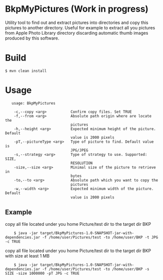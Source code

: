 # BkpMyPictures (Work in progress)
Utility tool to find out and extract pictures into directories and copy this pictures to another directory. Useful for example to extract all you pictures from Apple Photo Library directory discarding automatic thumb images produced by this software.

# Build

    $ mvn clean install
    
# Usage

       usage: BkpMyPictures
       
        -c,--copy <arg>           Confirm copy files. Set TRUE
        -f,--from <arg>           Absolute path origin where are locate the
                                  pictures
        -h,--height <arg>         Expected minimum height of the picture. Default
                                  value is 2000 pixels
        -pT,--pictureType <arg>   Type of picture to find. Default value is
                                  JPG/JPEG
        -s,--strategy <arg>       Type of strategy to use. Supported: SIZE,
                                  RESOLUTION
        -size,--size <arg>        Minimal size of the picture to retrieve in
                                  bytes
        -to,--to <arg>            Absolute path which you want to copy the
                                  pictures
        -w,--width <arg>          Expected minimum width of the picture. Default
                                  value is 2000 pixels
         
  ## Example 
  
  copy all file located under you home Picture/test dir to the target dir BKP
         
        $ java -jar target/BkpMyPictures-1.0-SNAPSHOT-jar-with-dependencies.jar -f /home/user/Pictures/test -to /home/user/BKP -t JPG -c TRUE
        
  copy all file located under you home Picture/test dir to the target dir BKP with size at least 1 MB
        
        $ java -jar target/BkpMyPictures-1.0-SNAPSHOT-jar-with-dependencies.jar -f /home/user/Pictures/test -to /home/user/BKP -s SIZE -size 1000000 -pT JPG -c TRUE


